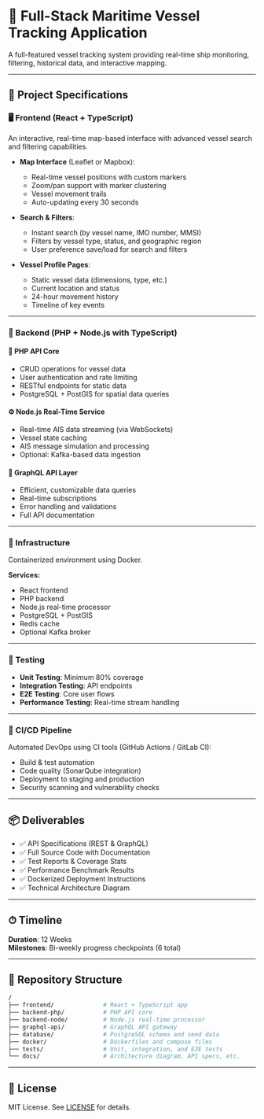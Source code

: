 # 🚢 Full-Stack Maritime Vessel Tracking Application

A full-featured vessel tracking system providing real-time ship monitoring, filtering, historical data, and interactive mapping.

---

## 📌 Project Specifications

### 🖥️ Frontend (React + TypeScript)

An interactive, real-time map-based interface with advanced vessel search and filtering capabilities.

- **Map Interface** (Leaflet or Mapbox):
  - Real-time vessel positions with custom markers
  - Zoom/pan support with marker clustering
  - Vessel movement trails
  - Auto-updating every 30 seconds

- **Search & Filters**:
  - Instant search (by vessel name, IMO number, MMSI)
  - Filters by vessel type, status, and geographic region
  - User preference save/load for search and filters

- **Vessel Profile Pages**:
  - Static vessel data (dimensions, type, etc.)
  - Current location and status
  - 24-hour movement history
  - Timeline of key events

---

### 🧠 Backend (PHP + Node.js with TypeScript)

#### 🐘 PHP API Core
- CRUD operations for vessel data
- User authentication and rate limiting
- RESTful endpoints for static data
- PostgreSQL + PostGIS for spatial data queries

#### ⚙️ Node.js Real-Time Service
- Real-time AIS data streaming (via WebSockets)
- Vessel state caching
- AIS message simulation and processing
- Optional: Kafka-based data ingestion

#### 🧬 GraphQL API Layer
- Efficient, customizable data queries
- Real-time subscriptions
- Error handling and validations
- Full API documentation

---

### 🧱 Infrastructure

Containerized environment using Docker.

**Services:**
- React frontend
- PHP backend
- Node.js real-time processor
- PostgreSQL + PostGIS
- Redis cache
- Optional Kafka broker

---

### 🧪 Testing

- **Unit Testing**: Minimum 80% coverage
- **Integration Testing**: API endpoints
- **E2E Testing**: Core user flows
- **Performance Testing**: Real-time stream handling

---

### 🚀 CI/CD Pipeline

Automated DevOps using CI tools (GitHub Actions / GitLab CI):

- Build & test automation
- Code quality (SonarQube integration)
- Deployment to staging and production
- Security scanning and vulnerability checks

---

## 📦 Deliverables

- ✅ API Specifications (REST & GraphQL)
- ✅ Full Source Code with Documentation
- ✅ Test Reports & Coverage Stats
- ✅ Performance Benchmark Results
- ✅ Dockerized Deployment Instructions
- ✅ Technical Architecture Diagram

---

## ⏱ Timeline

**Duration**: 12 Weeks  
**Milestones**: Bi-weekly progress checkpoints (6 total)

---

## 📂 Repository Structure

```bash
/
├── frontend/              # React + TypeScript app
├── backend-php/           # PHP API core
├── backend-node/          # Node.js real-time processor
├── graphql-api/           # GraphQL API gateway
├── database/              # PostgreSQL schema and seed data
├── docker/                # Dockerfiles and compose files
├── tests/                 # Unit, integration, and E2E tests
└── docs/                  # Architecture diagram, API specs, etc.
```

---

## 📄 License

MIT License. See [LICENSE](./LICENSE) for details.
